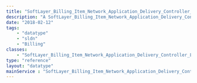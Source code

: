 ```yaml
---
title: "SoftLayer_Billing_Item_Network_Application_Delivery_Controller_LoadBalancer_VirtualIpAddress"
description: "A SoftLayer_Billing_Item_Network_Application_Delivery_Controller_LoadBalancer represents the [SoftLayer_Billing_Item](/reference/datatypes/SoftLayer_Billing_Item) related to a single [SoftLayer_Network_Application_Delivery_Controller_LoadBalancer_VirtualIpAddress](/reference/datatypes/SoftLayer_Network_Application_Delivery_Controller_LoadBalancer_VirtualIpAddress) instance. "
date: "2018-02-12"
tags:
    - "datatype"
    - "sldn"
    - "Billing"
classes:
    - "SoftLayer_Billing_Item_Network_Application_Delivery_Controller_LoadBalancer_VirtualIpAddress"
type: "reference"
layout: "datatype"
mainService : "SoftLayer_Billing_Item_Network_Application_Delivery_Controller_LoadBalancer_VirtualIpAddress"
---
```

